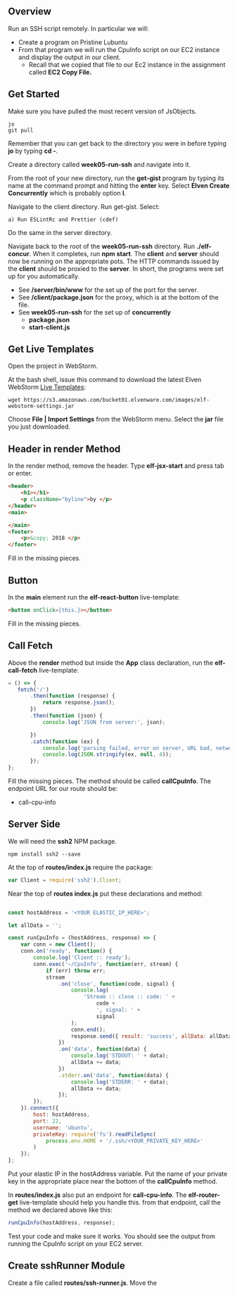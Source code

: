 ## Overview

Run an SSH script remotely. In particular we will:

- Create a program on Pristine Lubuntu
- From that program we will run the CpuInfo script on our EC2 instance and display the output in our client.
  - Recall that we copied that file to our Ec2 instance in the assignment called **EC2 Copy File.**

## Get Started

Make sure you have pulled the most recent version of JsObjects.

    jo
    git pull

Remember that you can get back to the directory you were in before typing **jo** by typing **cd -**.

Create a directory called **week05-run-ssh** and navigate into it.

From the root of your new directory, run the **get-gist** program by typing its name at the command prompt and hitting the **enter** key. Select **Elven Create Concurrently** which is probably option **l**.

Navigate to the client directory. Run get-gist. Select:

    a) Run ESLintRc and Prettier (cdef)

Do the same in the server directory.

Navigate back to the root of the **week05-run-ssh** directory. Run **./elf-concur**. When it completes, run **npm start**. The **client** and **server** should now be running on the appropriate pots. The HTTP commands issued by the **client** should be proxied to the **server**. In short, the programs were set up for you automatically.

- See **/server/bin/www** for the set up of the port for the server.
- See **/client/package.json** for the proxy, which is at the bottom of the file.
- See **week05-run-ssh** for the set up of **concurrently**
  - **package.json**
  - **start-client.js**

## Get Live Templates

Open the project in WebStorm.

At the bash shell, issue this command to download the latest Elven WebStorm [Live Templates][lt]:

    wget https://s3.amazonaws.com/bucket01.elvenware.com/images/elf-webstorm-settings.jar

Choose **File | Import Settings** from the WebStorm menu. Select the **jar** file you just downloaded.

## Header in render Method

In the render method, remove the header. Type **elf-jsx-start** and press tab or enter.

```html
<header>
    <h1></h1>
    <p className="byline">by </p>
</header>
<main>

</main>
<footer>
    <p>&copy; 2018 </p>
</footer>
```

Fill in the missing pieces.

## Button

In the **main** element run the **elf-react-button** live-template:

```html
<button onClick={this.}></button>
```

Fill in the missing pieces.

## Call Fetch

Above the **render** method but inside the **App** class declaration, run the **elf-call-fetch** live-template:

```javascript
= () => {
   fetch('/')
       .then(function (response) {
           return response.json();
       })
       .then(function (json) {
           console.log('JSON from server:', json);

       })
       .catch(function (ex) {
           console.log('parsing failed, error on server, URL bad, network down, or similar');
           console.log(JSON.stringify(ex, null, 4));
       });
};
```

Fill the missing pieces. The method should be called **callCpuInfo**. The endpoint URL for our route should be:

- call-cpu-info

## Server Side

We will need the **ssh2** NPM package.

    npm install ssh2 --save

At the top of **routes/index.js** require the package:

```JavaScript
var Client = require('ssh2').Client;
```

Near the top of **routes index.js** put these declarations and method:

```javascript

const hostAddress = '<YOUR ELASTIC_IP_HERE>';

let allData = '';

const runCpuInfo = (hostAddress, response) => {
    var conn = new Client();
    conn.on('ready', function() {
        console.log('Client :: ready');
        conn.exec('~/CpuInfo', function(err, stream) {
            if (err) throw err;
            stream
                .on('close', function(code, signal) {
                    console.log(
                        'Stream :: close :: code: ' +
                            code +
                            ', signal: ' +
                            signal
                    );
                    conn.end();
                    response.send({ result: 'success', allData: allData });
                })
                .on('data', function(data) {
                    console.log('STDOUT: ' + data);
                    allData += data;
                })
                .stderr.on('data', function(data) {
                    console.log('STDERR: ' + data);
                    allData += data;
                });
        });
    }).connect({
        host: hostAddress,
        port: 22,
        username: 'ubuntu',
        privateKey: require('fs').readFileSync(
            process.env.HOME + '/.ssh/<YOUR_PRIVATE_KEY_HERE>'
        )
    });
};
```

Put your elastic IP in the hostAddress variable. Put the name of your private key in the appropriate place near the bottom of the **callCpuInfo** method.

In **routes/index.js** also put an endpoint for **call-cpu-info**. The **elf-router-get** live-template should help you handle this. from that endpoint, call the method we declared above like this:

```javascript
runCpuInfo(hostAddress, response);
```

Test your code and make sure it works. You should see the output from running the CpuInfo script on your EC2 server.

## Create sshRunner Module

Create a file called **routes/ssh-runner.js**. Move the



[lt]: https://www.jetbrains.com/help/webstorm/using-live-templates.html
